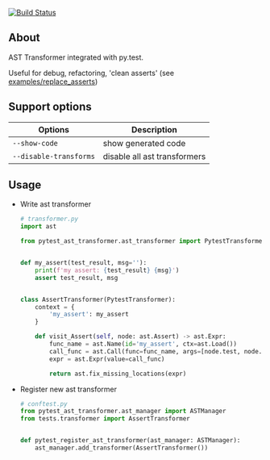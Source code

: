 [![Build Status](https://travis-ci.org/okorolev/pytest-ast-transformer.svg?branch=master)](https://travis-ci.org/okorolev/pytest-ast-transformer)

About
-----
AST Transformer integrated with py.test.

Useful for debug, refactoring, 'clean asserts' (see [examples/replace_asserts](examples/replace_asserts))

Support options
---------------
| Options                  | Description                    |
| -----------              | -----------                    |
| `--show-code`            | show generated code            |
| `--disable-transforms`   | disable all ast transformers   |


Usage
-----

* Write ast transformer
    ```python
    # transformer.py
    import ast

    from pytest_ast_transformer.ast_transformer import PytestTransformer


    def my_assert(test_result, msg=''):
        print(f'my assert: {test_result} {msg}')
        assert test_result, msg


    class AssertTransformer(PytestTransformer):
        context = {
            'my_assert': my_assert
        }

        def visit_Assert(self, node: ast.Assert) -> ast.Expr:
            func_name = ast.Name(id='my_assert', ctx=ast.Load())
            call_func = ast.Call(func=func_name, args=[node.test, node.msg], keywords=[])
            expr = ast.Expr(value=call_func)

            return ast.fix_missing_locations(expr)
    ```
* Register new ast transformer
    ```python
    # conftest.py
    from pytest_ast_transformer.ast_manager import ASTManager
    from tests.transformer import AssertTransformer
    
    
    def pytest_register_ast_transformer(ast_manager: ASTManager):
        ast_manager.add_transformer(AssertTransformer())
    ```
